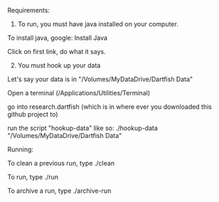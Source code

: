 Requirements:

1. To run, you must have java installed on your computer.

To install java, google:
Install Java

Click on first link, do what it says.


2. You must hook up your data

Let's say your data is in "/Volumes/MyDataDrive/Dartfish Data"

Open a terminal (/Applications/Utilities/Terminal)

go into research.dartfish (which is in where ever you downloaded this github project to)

run the script "hookup-data" like so:
./hookup-data "/Volumes/MyDataDrive/Dartfish Data"


Running:

To clean a previous run, type
./clean


To run, type
./run

To archive a run, type
./archive-run
